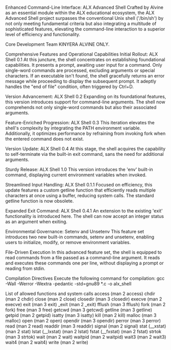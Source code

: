 Enhanced Command-Line Interface: ALX Advanced Shell
Crafted by Alvine as an essential module within the ALX educational ecosystem, the ALX Advanced Shell project surpasses the conventional Unix shell ('/bin/sh') by not only meeting fundamental criteria but also integrating a multitude of sophisticated features, elevating the command-line interaction to a superior level of efficiency and functionality.

Core Development Team
KINYERA ALVINE ONLY.

Comprehensive Features and Operational Capabilities
Initial Rollout: ALX Shell 0.1 At this juncture, the shell concentrates on establishing foundational capabilities. It presents a prompt, awaiting user input for a command. Only single-word commands are processed, excluding arguments or special characters. If an executable isn't found, the shell gracefully returns an error message while proceeding to display the subsequent prompt. It adeptly handles the "end of file" condition, often triggered by Ctrl+D.

Version Advancement: ALX Shell 0.2
Expanding on its foundational features, this version introduces support for command-line arguments. The shell now comprehends not only single-word commands but also their associated arguments.

Feature-Enriched Progression: ALX Shell 0.3
This iteration elevates the shell's complexity by integrating the PATH environment variable. Additionally, it optimizes performance by refraining from invoking fork when the entered command does not exist.

Version Update: ALX Shell 0.4
At this stage, the shell acquires the capability to self-terminate via the built-in exit command, sans the need for additional arguments.

Sturdy Release: ALX Shell 1.0
This version introduces the 'env' built-in command, displaying current environment variables when invoked.

Streamlined Input Handling: ALX Shell 0.1.1
Focused on efficiency, this update features a custom getline function that efficiently reads multiple characters at once using a buffer, reducing system calls. The standard getline function is now obsolete.

Expanded Exit Command: ALX Shell 0.4.1
An extension to the existing 'exit' functionality is introduced here. The shell can now accept an integer status as an argument when exiting.

Environmental Governance: Setenv and Unsetenv
This feature set introduces two new built-in commands, setenv and unsetenv, enabling users to initialize, modify, or remove environment variables.


File-Driven Execution
In this advanced feature set, the shell is equipped to read commands from a file passed as a command-line argument. It reads and executes these commands one per line, without displaying a prompt or reading from stdin.

Compilation Directives
Execute the following command for compilation: gcc -Wall -Werror -Wextra -pedantic -std=gnu89 *.c -o alx_shell

List of allowed functions and system calls
access (man 2 access) chdir (man 2 chdir) close (man 2 close) closedir (man 3 closedir) execve (man 2 execve) exit (man 3 exit) _exit (man 2 _exit) fflush (man 3 fflush) fork (man 2 fork) free (man 3 free) getcwd (man 3 getcwd) getline (man 3 getline) getpid (man 2 getpid) isatty (man 3 isatty) kill (man 2 kill) malloc (man 3 malloc) open (man 2 open) opendir (man 3 opendir) perror (man 3 perror) read (man 2 read) readdir (man 3 readdir) signal (man 2 signal) stat (__xstat) (man 2 stat) lstat (__lxstat) (man 2 lstat) fstat (__fxstat) (man 2 fstat) strtok (man 3 strtok) wait (man 2 wait) waitpid (man 2 waitpid) wait3 (man 2 wait3) wait4 (man 2 wait4) write (man 2 write)
